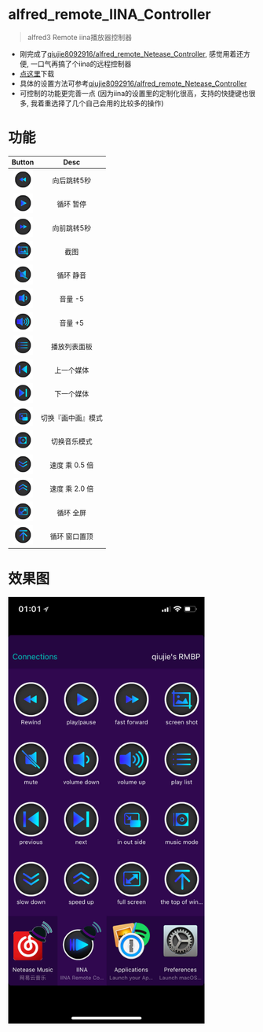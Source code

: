 # alfred\_remote\_IINA\_Controller
> alfred3 Remote iina播放器控制器  
  
+ 刚完成了[qiujie8092916/alfred_remote_Netease_Controller](https://github.com/qiujie8092916/alfred_remote_Netease_Controller), 感觉用着还方便, 一口气再搞了个iina的远程控制器
+ [点这里](https://github.com/qiujie8092916/alfred_remote_IINA_Controller/raw/master/iina%20remote%20controller.alfredworkflow)下载
+ 具体的设置方法可参考[qiujie8092916/alfred_remote_Netease_Controller](https://github.com/qiujie8092916/alfred_remote_Netease_Controller)
+ 可控制的功能更完善一点 (因为iina的设置里的定制化很高，支持的快捷键也很多, 我着重选择了几个自己会用的比较多的操作)

# 功能
|Button|Desc|
|:----:|:----:|
|<img width="40" height="40" src="https://github.com/qiujie8092916/alfred_remote_IINA_Controller/raw/master/src/icon/IINA_Rewind.png" />|向后跳转5秒|
|<img width="40" height="40" src="https://github.com/qiujie8092916/alfred_remote_IINA_Controller/raw/master/src/icon/iina_playpause.png" />|循环 暂停|
|<img width="40" height="40" src="https://github.com/qiujie8092916/alfred_remote_IINA_Controller/raw/master/src/icon/fast_forward.png" />|向前跳转5秒|
|<img width="40" height="40" src="https://github.com/qiujie8092916/alfred_remote_IINA_Controller/raw/master/src/icon/iina_screen_shot.png" />|截图|
|<img width="40" height="40" src="https://github.com/qiujie8092916/alfred_remote_IINA_Controller/raw/master/src/icon/iina_mute.png" />|循环 静音|
|<img width="40" height="40" src="https://github.com/qiujie8092916/alfred_remote_IINA_Controller/raw/master/src/icon/iina_volume_down.png" />|音量 -5|
|<img width="40" height="40" src="https://github.com/qiujie8092916/alfred_remote_IINA_Controller/raw/master/src/icon/iina_volume_up.png" />|音量 +5|
|<img width="40" height="40" src="https://github.com/qiujie8092916/alfred_remote_IINA_Controller/raw/master/src/icon/iina_list.png" />|播放列表面板|
|<img width="40" height="40" src="https://github.com/qiujie8092916/alfred_remote_IINA_Controller/raw/master/src/icon/iina_previous.png" />|上一个媒体|
|<img width="40" height="40" src="https://github.com/qiujie8092916/alfred_remote_IINA_Controller/raw/master/src/icon/iina_next.png" />|下一个媒体|
|<img width="40" height="40" src="https://github.com/qiujie8092916/alfred_remote_IINA_Controller/raw/master/src/icon/iina_in_out_side.png" />|切换『画中画』模式|
|<img width="40" height="40" src="https://github.com/qiujie8092916/alfred_remote_IINA_Controller/raw/master/src/icon/iina_music_mode.png" />|切换音乐模式|
|<img width="40" height="40" src="https://github.com/qiujie8092916/alfred_remote_IINA_Controller/raw/master/src/icon/iina_slow_down.png" />|速度 乘 0.5 倍|
|<img width="40" height="40" src="https://github.com/qiujie8092916/alfred_remote_IINA_Controller/raw/master/src/icon/iina_speed_up.png" />|速度 乘 2.0 倍|
|<img width="40" height="40" src="https://github.com/qiujie8092916/alfred_remote_IINA_Controller/raw/master/src/icon/iina_full_screen.png" />|循环 全屏|
|<img width="40" height="40" src="https://github.com/qiujie8092916/alfred_remote_IINA_Controller/raw/master/src/icon/iina_the_top_of_window.png" />|循环 窗口置顶|

# 效果图
<img width="400" alt="https://github.com/qiujie8092916/alfred_remote_IINA_Controller/raw/master/src/img/IMG_E2DC6F51E8C3-1.jpeg" src="https://github.com/qiujie8092916/alfred_remote_IINA_Controller/raw/master/src/img/IMG_E2DC6F51E8C3-1.jpeg" />

